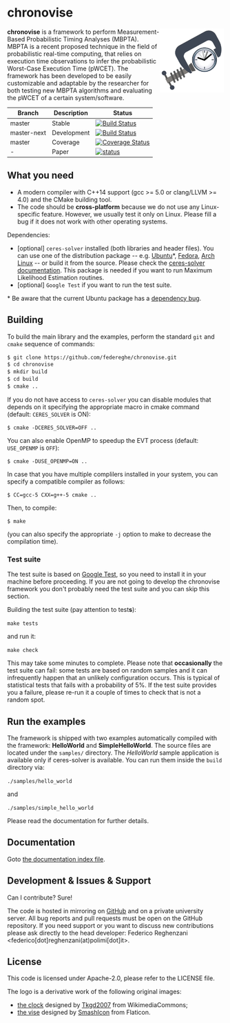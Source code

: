 # chronovise
<img align="right" alt="Logo Chronovise" width="150" height="150" src="./docs/logo.svg">

**chronovise** is a framework to perform Measurement-Based Probabilistic Timing Analyses (MBPTA).
MBPTA is a recent proposed technique in the field of probabilistic real-time computing, that
relies on execution time observations to infer the probabilistic Worst-Case Execution Time (pWCET).
The framework has been developed to be easily customizable and adaptable by the researcher for both
testing new MBPTA algorithms and evaluating the pWCET of a certain system/software.


|    Branch    | Description    | Status       |
|--------------|----------------|--------------|
| master       | Stable         | [![Build Status](https://travis-ci.org/federeghe/chronovise.svg?branch=master)](https://travis-ci.org/federeghe/chronovise) |
| master-next  | Development    | [![Build Status](https://travis-ci.org/federeghe/chronovise.svg?branch=master-next)](https://travis-ci.org/federeghe/chronovise) |
| master       | Coverage       | [![Coverage Status](https://coveralls.io/repos/github/federeghe/chronovise/badge.svg)](https://coveralls.io/github/federeghe/chronovise) |
| -            | Paper          | [![status](http://joss.theoj.org/papers/dbfdcb46ef47edbd3124ba2a8309e0c3/status.svg)](http://joss.theoj.org/papers/dbfdcb46ef47edbd3124ba2a8309e0c3) |

What you need
-------------
* A modern compiler with C++14 support (gcc >= 5.0 or clang/LLVM >= 4.0) and the CMake building tool.
* The code should be **cross-platform** because we do not use any Linux-specific feature. However,
  we usually test it only on Linux. Please fill a bug if it does not work with other operating systems.

Dependencies:
* [optional] `ceres-solver` installed (both libraries and header files). You can use one of the distribution
  package -- e.g. [Ubuntu](https://packages.ubuntu.com/search?keywords=libceres-dev)*,
  [Fedora](https://admin.fedoraproject.org/pkgdb/package/rpms/ceres-solver/),
  [Arch Linux](https://aur.archlinux.org/packages/ceres-solver/) -- or build it from the source.
  Please check the [ceres-solver documentation](http://ceres-solver.org/installation.html).
  This package is needed if you want to run Maximum Likelihood Estimation routines.
* [optional] `Google Test` if you want to run the test suite.

\* Be aware that the current Ubuntu package has a
   [dependency bug](https://launchpad.net/ubuntu/+source/ceres-solver/+bugs).

Building
--------
To build the main library and the examples, perform the standard `git` and `cmake` sequence of commands:
```bash
$ git clone https://github.com/federeghe/chronovise.git
$ cd chronovise
$ mkdir build
$ cd build
$ cmake ..
```

If you do not have access to `ceres-solver` you can disable modules that depends on it specifying the
appropriate macro in cmake command (default: `CERES_SOLVER` is ON):

```
$ cmake -DCERES_SOLVER=OFF ..
```

You can also enable OpenMP to speedup the EVT process (default: `USE_OPENMP` is `OFF`):

```
$ cmake -DUSE_OPENMP=ON ..
```

In case that you have multiple complilers installed in your system, you can specify a compatible compiler as follows:

```
$ CC=gcc-5 CXX=g++-5 cmake ..
```

Then, to compile:

```
$ make
```

(you can also specify the appropriate `-j` option to make to decrease the compilation time).

### Test suite

The test suite is based on [Google Test](https://github.com/google/googletest), so you need to
install it in your machine before proceeding. If you are not going to develop the chronovise
framework you don't probably need the test suite and you can skip this section.

Building the test suite (pay attention to test**s**):

```make tests```

and run it:

```make check```

This may take some minutes to complete. Please note that **occasionally** the test suite can fail:
some tests are based on random samples and it can infrequently happen that an unlikely configuration
occurs. This is typical of statistical tests that fails with a probability of 5\%. If the test suite
provides you a failure, please re-run it a couple of times to check that is not a random spot.
 

Run the examples
----------------
The framework is shipped with two examples automatically compiled with the framework: **HelloWorld**
and **SimpleHelloWorld**. The source files are located under the ```samples/``` directory. The
*HelloWorld* sample application is available only if ceres-solver is available.
You can run them inside the `build` directory via:

```./samples/hello_world```

and

```./samples/simple_hello_world```

Please read the documentation for further details.

Documentation
-------------
Goto [the documentation index file](docs/INDEX.md).

Development & Issues & Support
-----------------------------
Can I contribute? Sure!

The code is hosted in mirroring on [GitHub](https://github.com/federeghe/chronovise) and
on a private university server. All bug reports and pull requests must be open on the GitHub
repository. If you need support or you want to discuss new contributions please ask directly
to the head developer: Federico Reghenzani <federico[dot]reghenzani(at)polimi[dot]it>.

License
-------
This code is licensed under Apache-2.0, please refer to the LICENSE file.

The logo is a derivative work of the following original images:
* [the clock](https://commons.wikimedia.org/wiki/File:Out_of_date_clock_icon.svg) designed by [Tkgd2007](https://commons.wikimedia.org/wiki/User:Tkgd2007) from WikimediaCommons;
* [the vise](https://www.flaticon.com/free-icon/vise_222459#term=vise&page=1&position=2) designed by [SmashIcon](https://www.flaticon.com/authors/smashicons) from Flaticon.
